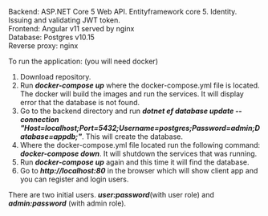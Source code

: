 Backend: ASP.NET Core 5 Web API. Entityframework core 5. Identity. Issuing and validating JWT token.  
Frontend: Angular v11 served by nginx  
Database: Postgres v10.15  
Reverse proxy: nginx  

To run the application: (you will need docker)

1. Download repository.
2. Run ***docker-compose up*** where the docker-compose.yml file is located. The docker will build the images and run the services. It will display error that the database is not found.
3. Go to the backend directory and run ***dotnet ef database update --connection "Host=localhost;Port=5432;Username=postgres;Password=admin;Database=appdb;"***. This will create the database.
4. Where the docker-compose.yml file located run the following command: ***docker-compose down***. It will shutdown the services that was running.
5. Run ***docker-compose up*** again and this time it will find the database.
6. Go to ***http://localhost:80*** in the browser which will show client app and you can register and login users. 

There are two initial users. ***user:password***(with user role) and ***admin:password*** (with admin role). 
